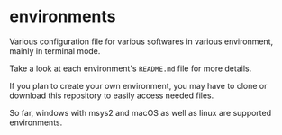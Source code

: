 # environments

Various configuration file for various softwares in various environment, mainly
in terminal mode.

Take a look at each environment's `README.md` file for more details.

If you plan to create your own environment, you may have to clone or download
this repository to easily access needed files.

So far, windows with msys2 and macOS as well as linux are supported environments.
